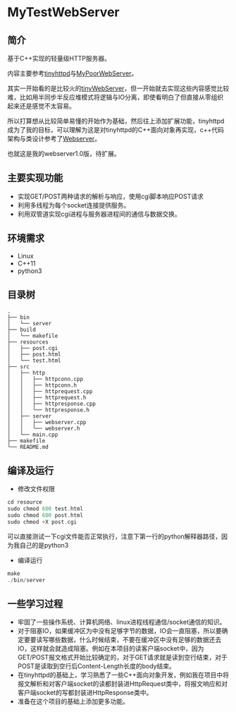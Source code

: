# MyTestWebServer

## 简介

基于C++实现的轻量级HTTP服务器。

内容主要参考[tinyhttpd](http://tinyhttpd.sourceforge.net/)与[MyPoorWebServer](https://github.com/forthespada/MyPoorWebServer)。

其实一开始看的是比较火的[tinyWebServer](https://github.com/qinguoyi/TinyWebServer)，但一开始就去实现这些内容感觉比较难，比如用半同步半反应堆模式将逻辑与IO分离，即使看明白了但直接从零组织起来还是感觉不太容易。

所以打算想从比较简单易懂的开始作为基础，然后往上添加扩展功能，tinyhttpd成为了我的目标，可以理解为这是对tinyhttpd的C++面向对象再实现，c++代码架构与类设计参考了[Webserver](https://github.com/markparticle/WebServer)。

也就这是我的webserver1.0版，待扩展。


## 主要实现功能

* 实现GET/POST两种请求的解析与响应，使用cgi脚本响应POST请求
* 利用多线程为每个socket连接提供服务。
* 利用双管道实现cgi进程与服务器进程间的通信与数据交换。

## 环境需求

* Linux
* C++11
* python3

## 目录树
```
.
├── bin
│   └── server
├── build
│   └── makefile
├── resources
│   ├── post.cgi
│   ├── post.html
│   └── test.html
├── src
│   ├── http
│   │   ├── httpconn.cpp
│   │   ├── httpconn.h
│   │   ├── httprequest.cpp
│   │   ├── httprequest.h
│   │   ├── httpresponse.cpp
│   │   └── httpresponse.h
│   ├── server
│   │   ├── webserver.cpp
│   │   └── webserver.h
│   └── main.cpp
├── makefile
└── README.md
```

## 编译及运行
* 修改文件权限

```C++
cd resource
sudo chmod 600 test.html
sudo chmod 600 post.html
sudo chmod +X post.cgi
```
可以直接测试一下cgi文件能否正常执行，注意下第一行的python解释器路径，因为我自己的是python3

* 编译运行
```C++
make
./bin/server
```

## 一些学习过程

* 牢固了一些操作系统、计算机网络、linux进程线程通信/socket通信的知识。
* 对于阻塞IO，如果缓冲区为中没有足够字节的数据，IO会一直阻塞，所以要确定要要读写哪些数据，什么时候结束，不要在缓冲区中没有足够的数据还去IO，这样就会就造成阻塞。例如在本项目的读客户端socket中，因为GET/POST报文格式开始比较确定的，对于GET请求就是读到空行结束，对于POST是读取到空行后Content-Length长度的body结束。
* 在tinyhttpd的基础上，学习熟悉了一些C++面向对象开发，例如我在项目中将报文解析和对客户端socket的读都封装进HttpRequest类中，将报文响应和对客户端socket的写都封装进HttpResponse类中。
* 准备在这个项目的基础上添加更多功能。

